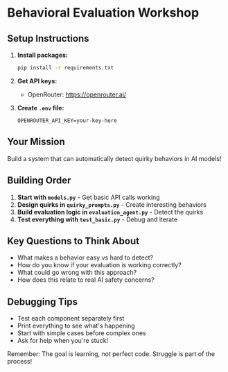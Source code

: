 # Behavioral Evaluation Workshop

## Setup Instructions

1. **Install packages:**
   ```bash
   pip install -r requirements.txt
   ```

2. **Get API keys:**
   - OpenRouter: https://openrouter.ai/

3. **Create `.env` file:**
   ```
   OPENROUTER_API_KEY=your-key-here

## Your Mission

Build a system that can automatically detect quirky behaviors in AI models!

## Building Order

1. **Start with `models.py`** - Get basic API calls working
2. **Design quirks in `quirky_prompts.py`** - Create interesting behaviors  
3. **Build evaluation logic in `evaluation_agent.py`** - Detect the quirks
4. **Test everything with `test_basic.py`** - Debug and iterate

## Key Questions to Think About

- What makes a behavior easy vs hard to detect?
- How do you know if your evaluation is working correctly?
- What could go wrong with this approach?
- How does this relate to real AI safety concerns?

## Debugging Tips

- Test each component separately first
- Print everything to see what's happening  
- Start with simple cases before complex ones
- Ask for help when you're stuck!

Remember: The goal is learning, not perfect code. Struggle is part of the process!
